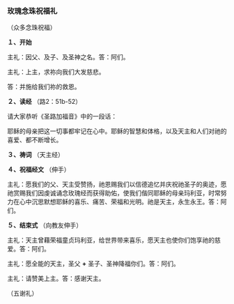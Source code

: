 ### **玫瑰念珠祝福礼**

（众多念珠祝福）

**１、开始**

主礼：因父、及子、及圣神之名。答：阿们。

主礼：上主，求祢向我们大发慈悲。

答：并施给我们祢的救恩。

**２、读经** （路2：51b-52）

请大家恭听《圣路加福音》中的一段话：

耶稣的母亲把这一切事都牢记在心中。耶稣的智慧和体格，以及天主和人们对祂的喜爱、都不断增长。

**３、祷词** （天主经）

**４、祝福经文** （伸手）

主礼：愿我们的父、天主受赞扬，祂恩赐我们以信德追忆并庆祝祂圣子的奥迹，愿祂赏赐我们因虔诚诵念玫瑰经而获得助佑，使我们偕同耶稣的母亲玛利亚，时常努力在心中沉思默想耶稣的喜乐、痛苦、荣福和光明。祂是天主，永生永王。答：阿们。

**５、结束式** （向教友伸手）

主礼：天主曾藉荣福童贞玛利亚，给世界带来喜乐，愿天主也使你们饱享祂的慈爱。答：阿们。

主礼：愿全能的天主，圣父 **+** 圣子、圣神降福你们。答：阿们。

主礼：请赞美上主。答：感谢天主。

（五谢礼）